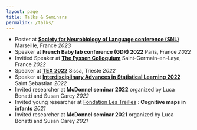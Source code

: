 ```yaml
---
layout: page
title: Talks & Seminars
permalink: /talks/
--- 
```

- Poster at [**Society for Neurobiology of Language conference (SNL)**]((https://www.neurolang.org/2023/presentation/?id=1415)) Marseille, France *2023*
- Speaker at **French Baby lab conference (GDR) 2022** Paris, France *2022*
- Invitied Speaker at [**The Fyssen Colloquium**]((https://www.fondationfyssen.fr/fr/actions/colloques/)) Saint-Germain-en-Laye, France *2022*
- Speaker at [**TEX 2022**](https://indico.sissa.it/event/59/) Sissa, Trieste *2022*
- Speaker at [**Interdisciplinary Advances in Statistical Learning 2022**](https://www.bcbl.eu/events/statistical-learning/en/) Saint Sebastian *2022*
- Invited researcher at **McDonnel seminar 2022** organized by Luca Bonatti and Susan Carey *2022*
- Invited young researcher at [Fondation Les Treilles](https://www.les-treilles.com) : **Cognitive maps in infants** *2021*
- Invited researcher at **McDonnel seminar 2021** organized by Luca Bonatti and Susan Carey *2021*

